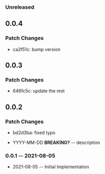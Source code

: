 ### Unreleased

## 0.0.4

### Patch Changes

- ca2f51c: bump version

## 0.0.3

### Patch Changes

- 646fc5c: update the rest

## 0.0.2

### Patch Changes

- bd2d3ba: fixed typo

- YYYY-MM-DD **BREAKING?** -- description

### 0.0.1 -- 2021-08-05

- 2021-08-05 -- Initial Implementation
